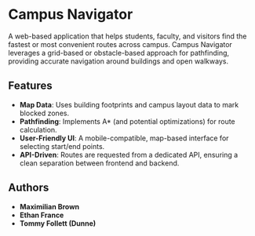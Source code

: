 # Campus Navigator

A web-based application that helps students, faculty, and visitors find the fastest or most convenient routes across campus. Campus Navigator leverages a grid-based or obstacle-based approach for pathfinding, providing accurate navigation around buildings and open walkways.

## Features
- **Map Data**: Uses building footprints and campus layout data to mark blocked zones.
- **Pathfinding**: Implements A* (and potential optimizations) for route calculation.
- **User-Friendly UI**: A mobile-compatible, map-based interface for selecting start/end points.
- **API-Driven**: Routes are requested from a dedicated API, ensuring a clean separation between frontend and backend.

## Authors
- **Maximilian Brown**
- **Ethan France**
- **Tommy Follett (Dunne)**
